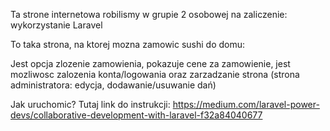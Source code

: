 Ta strone internetowa robilismy w grupie 2 osobowej na zaliczenie: wykorzystanie Laravel

To taka strona, na ktorej mozna zamowic sushi do domu: 

Jest opcja zlozenie zamowienia, pokazuje cene za zamowienie, jest mozliwosc zalozenia konta/logowania oraz zarzadzanie strona
(strona administratora: edycja, dodawanie/usuwanie dań)

Jak uruchomic?
Tutaj link do instrukcji: https://medium.com/laravel-power-devs/collaborative-development-with-laravel-f32a84040677

